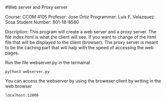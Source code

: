 #Web server and Proxy server

Course: CCOM 4105
Profesor: Jose Ortiz
Programmer: Luis F. Velazquez Sosa
Student Number: 801-18-8580

Discription: This program will create a web server and a proxy server. The file index.html is what the client will see. If you want to change of the html file that will be displayed to the client (browser). The proxy server is meant to be the caching part that will halp with the speed of accessing the web pages.



Run the file webserver.py in the termainal 

    python3 webserver.py

You can access the webserver by using the broweser client by writing in the web browser

    localhost:12000


